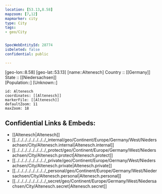 ```yaml
---
location: [53.13,8.58] 
mapzoom: [7,12] 
mapmarker: city 
type: City
tags:
- geo/City


SpocWebEntityId: 28774
isDeleted: false
confidential: public

---
```

[geo-lon::8.58] 
[geo-lat::53.13] 
[name::Altenesch] 
Country :: [[Germany]]  
State :: [[Niedersachsen]]  
[Population::] 
[Unknown::] 


```leaflet
id: Altenesch
coordinates: [[Altenesch]] 
markerFile: [[Altenesch]] 
defaultZoom: 11 
maxZoom: 18
```


## Confidential Links & Embeds: 
- [[Altenesch|Altenesch]]  
- [[../../../../../../../../_internal/geo/Continent/Europe/Germany/West/Niedersachsen/City/Altenesch.internal|Altenesch.internal]] 
- [[../../../../../../../../_protect/geo/Continent/Europe/Germany/West/Niedersachsen/City/Altenesch.protect|Altenesch.protect]] 
- [[../../../../../../../../_private/geo/Continent/Europe/Germany/West/Niedersachsen/City/Altenesch.private|Altenesch.private]] 
- [[../../../../../../../../_personal/geo/Continent/Europe/Germany/West/Niedersachsen/City/Altenesch.personal|Altenesch.personal]] 
- [[../../../../../../../../_secret/geo/Continent/Europe/Germany/West/Niedersachsen/City/Altenesch.secret|Altenesch.secret]] 
